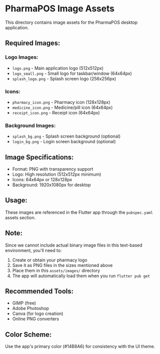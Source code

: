 # PharmaPOS Image Assets

This directory contains image assets for the PharmaPOS desktop application.

## Required Images:

### Logo Images:
- `logo.png` - Main application logo (512x512px)
- `logo_small.png` - Small logo for taskbar/window (64x64px)
- `splash_logo.png` - Splash screen logo (256x256px)

### Icons:
- `pharmacy_icon.png` - Pharmacy icon (128x128px)
- `medicine_icon.png` - Medicine/pill icon (64x64px)
- `receipt_icon.png` - Receipt icon (64x64px)

### Background Images:
- `splash_bg.png` - Splash screen background (optional)
- `login_bg.png` - Login screen background (optional)

## Image Specifications:
- Format: PNG with transparency support
- Logo: High resolution (512x512px minimum)
- Icons: 64x64px or 128x128px
- Background: 1920x1080px for desktop

## Usage:
These images are referenced in the Flutter app through the `pubspec.yaml` assets section.

## Note:
Since we cannot include actual binary image files in this text-based environment, you'll need to:

1. Create or obtain your pharmacy logo
2. Save it as PNG files in the sizes mentioned above
3. Place them in this `assets/images/` directory
4. The app will automatically load them when you run `flutter pub get`

## Recommended Tools:
- GIMP (free)
- Adobe Photoshop
- Canva (for logo creation)
- Online PNG converters

## Color Scheme:
Use the app's primary color (#14B8A6) for consistency with the UI theme.